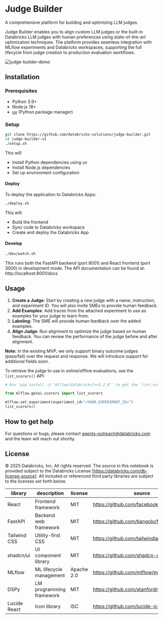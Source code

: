 # Judge Builder

A comprehensive platform for building and optimizing LLM judges.

Judge Builder enables you to align custom LLM judges or the built-in Databricks LLM judges with human preferences using state-of-the-art optimization techniques. The platform provides seamless integration with MLflow experiments and Databricks workspaces, supporting the full lifecycle from judge creation to production evaluation workflows.

![judge-builder-demo](https://github.com/user-attachments/assets/854f3a5f-1094-48a1-985f-c1c8ce1180ac)

## Installation

### Prerequisites

- Python 3.9+
- Node.js 18+
- [uv](https://docs.astral.sh/uv/) (Python package manager)

### Setup

```bash
git clone https://github.com/databricks-solutions/judge-builder.git
cd judge-builder-v1
./setup.sh
```

This will
   - Install Python dependencies using uv
   - Install Node.js dependencies
   - Set up environment configuration

#### Deploy

To deploy the application to Databricks Apps:

```bash
./deploy.sh
```

This will:
- Build the frontend
- Sync code to Databricks workspace
- Create and deploy the Databricks App

#### Develop
```bash
./dev/watch.sh
```
This runs both the FastAPI backend (port 8001) and React frontend (port 3000) in development mode. The API documentation can be found at: http://localhost:8001/docs

## Usage

1. **Create a Judge**: Start by creating a new judge with a name, instruction, and experiment ID. You will also invite SMEs to provide human feedback.
2. **Add Examples**: Add traces from the attached experiment to use as examples for your judge to learn from.
3. **Labeling**: The SME will provide human feedback over the added examples.
4. **Align Judge**: Run alignment to optimize the judge based on human feedback. You can review the performance of the judge before and after alignment.

**Note:** In the existing MVP, we only support binary outcome judges (pass/fail) over the request and response. We will introduce support for additional fields soon.

To retrieve the judge to use in online/offline evaluations, use the `list_scorers()` API:

```python
# Run `pip install -U "mlflow[databricks]>=3.2.0"` to get the `list_scorers` API

from mlflow.genai.scorers import list_scorers

mlflow.set_experiment(experiment_id="<YOUR_EXPERIMENT_ID>")
list_scorers()
```

## How to get help

For questions or bugs, please contact agents-outreach@databricks.com and the team will reach out shortly.

## License

&copy; 2025 Databricks, Inc. All rights reserved. The source in this notebook is provided subject to the Databricks License [https://databricks.com/db-license-source].  All included or referenced third party libraries are subject to the licenses set forth below.

| library                                | description             | license    | source                                              |
|----------------------------------------|-------------------------|------------|-----------------------------------------------------|
| React                                  | Frontend framework      | MIT        | https://github.com/facebook/react                  |
| FastAPI                                | Backend web framework   | MIT        | https://github.com/tiangolo/fastapi               |
| Tailwind CSS                           | Utility-first CSS       | MIT        | https://github.com/tailwindlabs/tailwindcss       |
| shadcn/ui                              | UI component library    | MIT        | https://github.com/shadcn-ui/ui                   |
| MLflow                                 | ML lifecycle management | Apache 2.0 | https://github.com/mlflow/mlflow                  |
| DSPy                                   | LM programming framework| MIT        | https://github.com/stanfordnlp/dspy               |
| Lucide React                           | Icon library            | ISC        | https://github.com/lucide-icons/lucide            |
